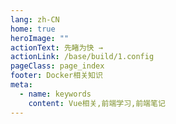 ```yaml
---
lang: zh-CN
home: true
heroImage: ""
actionText: 先睹为快 →
actionLink: /base/build/1.config
pageClass: page_index
footer: Docker相关知识
meta:
  - name: keywords
    content: Vue相关,前端学习,前端笔记
---
```


<template>
  <div id="app">
    <mindmap v-model="data" height="1000"></mindmap>
  </div>
</template>

<script>
import mindmap from '@hellowuxin/mindmap'

export default {
  name: 'App',
  components: {
    mindmap
  },
  data: () => ({
    data: [
      {
        name:"Docker",
        children:
          [
            {
              name:"基础知识",
              children:[
                  {name:"构建基础篇", children: []},
                  {name:"开发技巧", children: []}
              ]
            },
            {
              name:"高级知识",
              children:[
                  {name:"vue组件精讲", children: []}
              ]
            },
            {
              name:"源码知识",
              children:[
                  {name:"Vue源码解析", children: []},
                  {name:"Element源码解析", children: []}
              ]
            }
          ]
      }
    ]
  })
}
</script>
